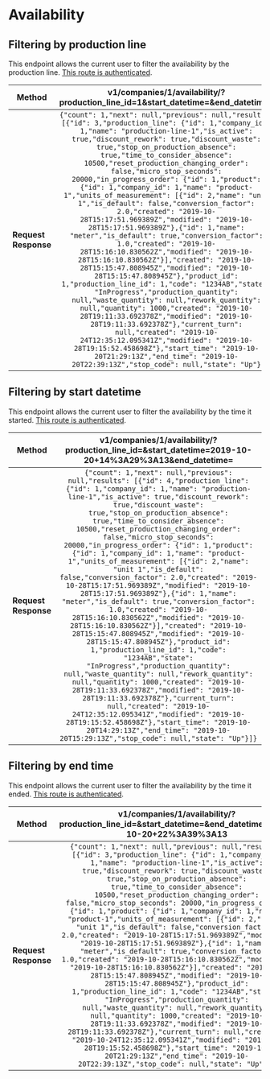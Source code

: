 # Availability

## Filtering by production line
This endpoint allows the current user to filter the availability by the production line. [This route is authenticated](https://github.com/vision-i40/company_service/tree/master/docs/authentication#authenticated-endpoints).

| **Method**            | v1/companies/1/availability/?production_line_id=1&start_datetime=&end_datetime=    |
|-----------------------|:---------------------:|
| **Request Response**  | `{"count": 1,"next": null,"previous": null,"results": [{"id": 3,"production_line": {"id": 1,"company_id": 1,"name": "production-line-1","is_active": true,"discount_rework": true,"discount_waste": true,"stop_on_production_absence": true,"time_to_consider_absence": 10500,"reset_production_changing_order": false,"micro_stop_seconds": 20000,"in_progress_order": {"id": 1,"product": {"id": 1,"company_id": 1,"name": "product-1","units_of_measurement": [{"id": 2,"name": "unit 1","is_default": false,"conversion_factor": 2.0,"created": "2019-10-28T15:17:51.969389Z","modified": "2019-10-28T15:17:51.969389Z"},{"id": 1,"name": "meter","is_default": true,"conversion_factor": 1.0,"created": "2019-10-28T15:16:10.830562Z","modified": "2019-10-28T15:16:10.830562Z"}],"created": "2019-10-28T15:15:47.808945Z","modified": "2019-10-28T15:15:47.808945Z"},"product_id": 1,"production_line_id": 1,"code": "1234AB","state": "InProgress","production_quantity": null,"waste_quantity": null,"rework_quantity": null,"quantity": 1000,"created": "2019-10-28T19:11:33.692378Z","modified": "2019-10-28T19:11:33.692378Z"},"current_turn": null,"created": "2019-10-24T12:35:12.095341Z","modified": "2019-10-28T19:15:52.458698Z"},"start_time": "2019-10-20T21:29:13Z","end_time": "2019-10-20T22:39:13Z","stop_code": null,"state": "Up"}` |

## Filtering by start datetime
This endpoint allows the current user to filter the availability by the time it started. [This route is authenticated](https://github.com/vision-i40/company_service/tree/master/docs/authentication#authenticated-endpoints).

| **Method**            | v1/companies/1/availability/?production_line_id=&start_datetime=2019-10-20+14%3A29%3A13&end_datetime=   |
|-----------------------|:---------------------:|
| **Request Response**  | `{"count": 1,"next": null,"previous": null,"results": [{"id": 4,"production_line": {"id": 1,"company_id": 1,"name": "production-line-1","is_active": true,"discount_rework": true,"discount_waste": true,"stop_on_production_absence": true,"time_to_consider_absence": 10500,"reset_production_changing_order": false,"micro_stop_seconds": 20000,"in_progress_order": {"id": 1,"product": {"id": 1,"company_id": 1,"name": "product-1","units_of_measurement": [{"id": 2,"name": "unit 1","is_default": false,"conversion_factor": 2.0,"created": "2019-10-28T15:17:51.969389Z","modified": "2019-10-28T15:17:51.969389Z"},{"id": 1,"name": "meter","is_default": true,"conversion_factor": 1.0,"created": "2019-10-28T15:16:10.830562Z","modified": "2019-10-28T15:16:10.830562Z"}],"created": "2019-10-28T15:15:47.808945Z","modified": "2019-10-28T15:15:47.808945Z"},"product_id": 1,"production_line_id": 1,"code": "1234AB","state": "InProgress","production_quantity": null,"waste_quantity": null,"rework_quantity": null,"quantity": 1000,"created": "2019-10-28T19:11:33.692378Z","modified": "2019-10-28T19:11:33.692378Z"},"current_turn": null,"created": "2019-10-24T12:35:12.095341Z","modified": "2019-10-28T19:15:52.458698Z"},"start_time": "2019-10-20T14:29:13Z","end_time": "2019-10-20T15:29:13Z","stop_code": null,"state": "Up"}]}` |

## Filtering by end time
This endpoint allows the current user to filter the availability by the time it ended. [This route is authenticated](https://github.com/vision-i40/company_service/tree/master/docs/authentication#authenticated-endpoints).

| **Method**            | v1/companies/1/availability/?production_line_id=&start_datetime=&end_datetime=2019-10-20+22%3A39%3A13    |
|-----------------------|:---------------------:|
| **Request Response**  | `{"count": 1,"next": null,"previous": null,"results": [{"id": 3,"production_line": {"id": 1,"company_id": 1,"name": "production-line-1","is_active": true,"discount_rework": true,"discount_waste": true,"stop_on_production_absence": true,"time_to_consider_absence": 10500,"reset_production_changing_order": false,"micro_stop_seconds": 20000,"in_progress_order": {"id": 1,"product": {"id": 1,"company_id": 1,"name": "product-1","units_of_measurement": [{"id": 2,"name": "unit 1","is_default": false,"conversion_factor": 2.0,"created": "2019-10-28T15:17:51.969389Z","modified": "2019-10-28T15:17:51.969389Z"},{"id": 1,"name": "meter","is_default": true,"conversion_factor": 1.0,"created": "2019-10-28T15:16:10.830562Z","modified": "2019-10-28T15:16:10.830562Z"}],"created": "2019-10-28T15:15:47.808945Z","modified": "2019-10-28T15:15:47.808945Z"},"product_id": 1,"production_line_id": 1,"code": "1234AB","state": "InProgress","production_quantity": null,"waste_quantity": null,"rework_quantity": null,"quantity": 1000,"created": "2019-10-28T19:11:33.692378Z","modified": "2019-10-28T19:11:33.692378Z"},"current_turn": null,"created": "2019-10-24T12:35:12.095341Z","modified": "2019-10-28T19:15:52.458698Z"},"start_time": "2019-10-20T21:29:13Z","end_time": "2019-10-20T22:39:13Z","stop_code": null,"state": "Up"}]}` |